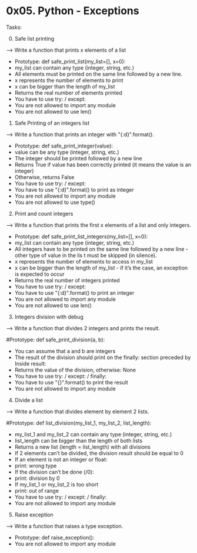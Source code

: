 # 0x05. Python - Exceptions

Tasks:

0. Safe list printing

--> Write a function that prints x elements of a list
  * Prototype: def safe_print_list(my_list=[], x=0):
  * my_list can contain any type (integer, string, etc.)
  * All elements must be printed on the same line followed by a new line.
  * x represents the number of elements to print
  * x can be bigger than the length of my_list
  * Returns the real number of elements printed
  * You have to use try: / except:
  * You are not allowed to import any module
  * You are not allowed to use len()



1. Safe Printing of an integers list

--> Write a function that prints an integer with "{:d}".format().

 * Prototype: def safe_print_integer(value):
 * value can be any type (integer, string, etc.)
 * The integer should be printed followed by a new line
 * Returns True if value has been correctly printed (it means the value is an integer)
 * Otherwise, returns False
 * You have to use try: / except:
 * You have to use "{:d}".format() to print as integer
 * You are not allowed to import any module
 * You are not allowed to use type()




2. Print and count integers

--> Write a function that prints the first x elements of a list and only integers.

 * Prototype: def safe_print_list_integers(my_list=[], x=0):
 * my_list can contain any type (integer, string, etc.)
 * All integers have to be printed on the same line followed by a new line - other type of value in the lis   t must be skipped (in silence).
 * x represents the number of elements to access in my_list
 * x can be bigger than the length of my_list - if it’s the case, an exception is expected to occur
 * Returns the real number of integers printed
 * You have to use try: / except:
 * You have to use "{:d}".format() to print an integer
 * You are not allowed to import any module
 * You are not allowed to use len()


3. Integers division with debug

--> Write a function that divides 2 integers and prints the result.

#Prototype: def safe_print_division(a, b):
 * You can assume that a and b are integers
 * The result of the division should print on the finally: section preceded by Inside result:
 * Returns the value of the division, otherwise: None
 * You have to use try: / except: / finally:
 * You have to use "{}".format() to print the result
 * You are not allowed to import any module


4. Divide a list

--> Write a function that divides element by element 2 lists.

#Prototype: def list_division(my_list_1, my_list_2, list_length):
 * my_list_1 and my_list_2 can contain any type (integer, string, etc.)
 * list_length can be bigger than the length of both lists
 * Returns a new list (length = list_length) with all divisions
 * If 2 elements can’t be divided, the division result should be equal to 0
 * If an element is not an integer or float:
 * print: wrong type
 * If the division can’t be done (/0):
 * print: division by 0
 * If my_list_1 or my_list_2 is too short
 * print: out of range
 * You have to use try: / except: / finally:
 * You are not allowed to import any module


5. Raise exception

--> Write a function that raises a type exception.

 * Prototype: def raise_exception():
 * You are not allowed to import any module
